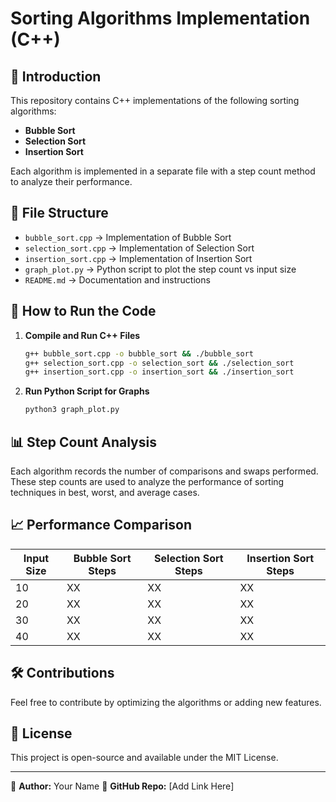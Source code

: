 # Sorting Algorithms Implementation (C++)

## 📌 Introduction
This repository contains C++ implementations of the following sorting algorithms:
- **Bubble Sort**
- **Selection Sort**
- **Insertion Sort**

Each algorithm is implemented in a separate file with a step count method to analyze their performance.

## 📂 File Structure
- `bubble_sort.cpp` → Implementation of Bubble Sort
- `selection_sort.cpp` → Implementation of Selection Sort
- `insertion_sort.cpp` → Implementation of Insertion Sort
- `graph_plot.py` → Python script to plot the step count vs input size
- `README.md` → Documentation and instructions

## 🚀 How to Run the Code
1. **Compile and Run C++ Files**
   ```sh
   g++ bubble_sort.cpp -o bubble_sort && ./bubble_sort
   g++ selection_sort.cpp -o selection_sort && ./selection_sort
   g++ insertion_sort.cpp -o insertion_sort && ./insertion_sort
   ```
2. **Run Python Script for Graphs**
   ```sh
   python3 graph_plot.py
   ```

## 📊 Step Count Analysis
Each algorithm records the number of comparisons and swaps performed. These step counts are used to analyze the performance of sorting techniques in best, worst, and average cases.

## 📈 Performance Comparison
| Input Size | Bubble Sort Steps | Selection Sort Steps | Insertion Sort Steps |
|------------|------------------|----------------------|----------------------|
| 10         | XX               | XX                   | XX                   |
| 20         | XX               | XX                   | XX                   |
| 30         | XX               | XX                   | XX                   |
| 40         | XX               | XX                   | XX                   |

## 🛠️ Contributions
Feel free to contribute by optimizing the algorithms or adding new features.

## 📜 License
This project is open-source and available under the MIT License.

---
📌 **Author:** Your Name
📌 **GitHub Repo:** [Add Link Here]


